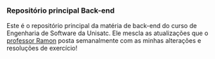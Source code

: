 ### Repositório principal Back-end

Este é o repositório principal da matéria de back-end do curso de Engenharia de Software da Unisatc.
Ele mescla as atualizações que o [professor Ramon](https://github.com/rvenson) posta semanalmente com as minhas alterações e resoluções de exercício!

